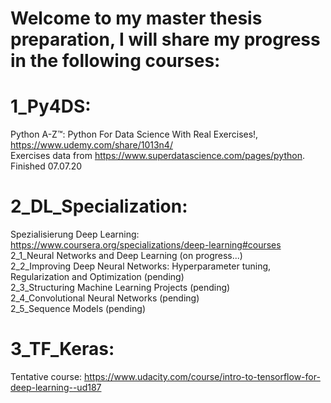 # Welcome to my master thesis preparation, I will share my progress in the following courses: 
# 1_Py4DS: 
Python A-Z™: Python For Data Science With Real Exercises!, https://www.udemy.com/share/1013n4/ \
Exercises data from https://www.superdatascience.com/pages/python. 
Finished 07.07.20

# 2_DL_Specialization: 
Spezialisierung Deep Learning: https://www.coursera.org/specializations/deep-learning#courses \
  2_1_Neural Networks and Deep Learning (on progress...) \
  2_2_Improving Deep Neural Networks: Hyperparameter tuning, Regularization and Optimization (pending) \
  2_3_Structuring Machine Learning Projects (pending) \
  2_4_Convolutional Neural Networks (pending) \
  2_5_Sequence Models (pending)



# 3_TF_Keras: 
Tentative course: https://www.udacity.com/course/intro-to-tensorflow-for-deep-learning--ud187
